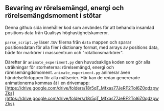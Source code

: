 ## Bevaring av rörelsemängd, energi och rörelsemängdsmoment i stötar
Denna github sida innehåller kod som användes för att behandla insamlad positions data från Qualisys höghastighetskameror.

`parse_script.py` läser .tsv filerna från `data` mappen och sparar positionsdatan för alla filer i dictionary format, med arrays av positions data, både för markörer i masscentrum och "rotationsmarkörer".

Därefter är `animate_experiment.py` den huvudsakliga koden som gör alla uträkningar för storheterna: rörelsemängd, energi och rörelsemängdsmoment. `animate_experiment.py` animerar även händelseförloppen för alla mätserier. Här kan de redan genererade animationerna kommas åt i en drivemapp: [https://drive.google.com/drive/folders/18r5qT_Mfxas77JeRF2ToI6Z0qdzpwZks](https://drive.google.com/drive/folders/18r5qT_Mfxas77JeRF2ToI6Z0qdzpwZks).
